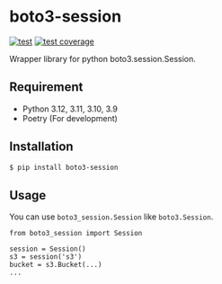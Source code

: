 # boto3-session

[![test](https://github.com/rcmdnk/boto3-session/actions/workflows/test.yml/badge.svg)](https://github.com/rcmdnk/boto3-session/actions/workflows/test.yml)
[![test coverage](https://img.shields.io/badge/coverage-check%20here-blue.svg)](https://github.com/rcmdnk/boto3-session/tree/coverage)

Wrapper library for python boto3.session.Session.

## Requirement

- Python 3.12, 3.11, 3.10, 3.9
- Poetry (For development)

## Installation

```bash
$ pip install boto3-session
```

## Usage

You can use `boto3_session.Session` like `boto3.Session`.

```
from boto3_session import Session

session = Session()
s3 = session('s3')
bucket = s3.Bucket(...)
...
